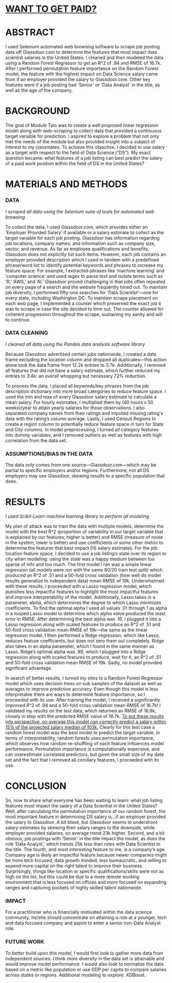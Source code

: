 # <ins>WANT TO GET PAID?</ins>

# ABSTRACT

I used Selenium automated web browsing software to scrape job posting data off Glassdoor.com to determine the features that most impact data scientist salaries in the United States. I cleaned and then modeled the data using a Random Forest Regressor to get an R^2 of .94 and RMSE of 16.7k. After I performed permutation feature importance on the Random Forest model, the feature with the highest impact on Data Science salary came from if an employer provided the salary to Glassdoor.com. Other key features were if a job posting had 'Senior' or 'Data Analyst' in the title, as well as the age of the company.

# BACKGROUND

The goal of Module Two was to create a well proposed linear regression model along with web-scraping to collect data that provided a continuous target variable for prediction. I aspired to explore a problem that not only met the needs of the module but also provided insight into a subject of interest to my classmates. To achieve this objective, I decided to use salary as a target with respect to the field of Data Science (“DS”). My exact question became: what features of a job listing can best predict the salary of a paid work position within the field of DS in the United States? 

# MATERIALS AND METHODS

### DATA
*I scraped all data using the Selenium suite of tools for automated web browsing*

To collect the data, I used Glassdoor.com, which provides either an ‘Employer Provided Salary’ if available or a salary estimate to collect as the target variable for each job posting. Glassdoor has information regarding job locations, company names, and information such as company size, sector, and revenue. As far as employee qualifications and benefits, Glassdoor does not explicitly list such items. However, each job contains an employer provided description which I used in tandem with a predefined phrase/word list to identify potential keywords and phrases to increase my feature space. For example, I extracted phrases like ‘machine learning’ and ‘computer science’ and used regex to parse text and isolate terms such as ‘R,’ ‘AWS,’ and ‘AI.’
Glassdoor proved challenging in that jobs often repeated on every page of a search and the website frequently timed out. To maintain job diversity, I performed fifty-one searches for ‘Data Scientist’—one for every state, including Washington DC. To maintain scrape placement on each web page, I implemented a counter which preserved the exact job it was to scrape in case the site decided to time out. The counter allowed for coherent progression throughout the scrape, sustaining my sanity and will to continue.

### DATA CLEANING
*I cleaned all data using the Pandas data analysis software library*

Because Glassdoor advertised certain jobs nationwide, I created a data frame excluding the location column and dropped all duplicates—this action alone took the data frame from 12.2k entries to 3.7k. Additionally, I removed all features that did not have a salary estimate, which further reduced my entries to 3.4k: an overall whopping but necessary 72% reduction. 

To process the data, I placed all keywords/key phrases from the job description dictionary into more broad categories to reduce feature space. I used the min and max of every Glassdoor salary estimate to calculate a mean salary. For hourly estimates, I multiplied them by (40 hours x 50 weeks)/year to attain yearly salaries for those observations. I also separated company names from their ratings and imputed missing rating's data with the rating’s column average. Lastly, I used Census Regions to create a region column to potentially reduce feature space in turn for State and City columns. In model preprocessing, I turned all category features into dummy variables, and I removed outliers as well as features with high correlation from the data set.

### ASSUMPTIONS/BIAS IN THE DATA
The data only comes from one source—Glassdoor.com—which may be partial to specific employers and/or regions. Furthermore, not all DS employers may use Glassdoor, skewing results to a specific population that does. 

# RESULTS

*I used Scikit-Learn machine learning library to perform all modeling*

My plan of attack was to train the data with multiple models, determine the model with the best R^2 (proportion of variability in our target variable that is explained by our features, higher is better) and RMSE (measure of noise in the system, lower is better) and use coefficients or some other metric to determine the features that best impact DS salary estimates. For the job location feature space, I decided to use a job listing’s state over its region or city when modeling: using the state was a happy medium between too sparse of info and too much. The first model I ran was a simple linear regression (all models were run with the same 80/20 train test split) which produced an R^2 of .51 and a 50-fold cross validation (how well do model results generalize to independent data) mean RMSE of 19k. Underwhelmed with these results, I proceeded with a Lasso regression model, which punishes less impactful features to highlight the most impactful features and improve interpretability of the model. Additionally, Lasso takes in a parameter, alpha, which determines the degree to which Lasso minimizes coefficients. To find the optimal alpha I used all values .01 through 1 as alpha in a looped Lasso model to determine which alpha value produced the least error in RMSE. After determining the best alpha was .16, I plugged it into a Lasso regression along with scaled features to produce an R^2 of .51 and 50-fold cross validation mean RMSE of 19k—the same as the linear regression model. I then performed a Ridge regression, which like Lasso, reduces feature coefficients, but does not zero them out completely. Ridge also takes in an alpha parameter, which I found in the same manner as Lasso. Ridge’s optimal alpha was .99, which I plugged into a Ridge regression along with scaled features to produce, wait for it, an R^2 of .51 and 50-fold cross validation mean RMSE of 19k. Sadly, no model provided significant advantage.

In search of better results, I turned my sites to a Random Forest Regressor model which uses decision trees on sub samples of the dataset as well as averages to improve predictive accuracy. Even though this model is less interpretable there are ways to determine feature importance, so I proceeded with its use. After training the model, I received a significantly improved R^2 of .94 and a 50-fold cross validation mean RMSE of 16.7k! I validated my results on the test data, which returned an RMSE of 16.9k, closely in step with the predicted RMSE value of 16.7k. <ins>To put these results into perspective, on average this model can correctly predict a salary within 15% of the projected salary median of 103k.</ins> Clearly for this test case a random forest model was the best model to predict the target variable. In terms of interpretability, random forests uses permutation importance, which observes how random re-shuffling of each feature influences model performance. Permutation importance is computationally expensive, and can overestimate correlated predictors, but given the small size of my data set and the fact that I removed all corollary features, I proceeded with its use. 

# CONCLUSION

So, now to share what everyone has been waiting to learn: what job listing features most impact the salary of a Data Scientist in the United States? Well, after calculating the permutation importance of our random forest, the most important feature in determining DS salary is...if an employer provided the salary to Glassdoor. A bit blasé, but Glassdoor seems to undershoot salary estimates by skewing their salary ranges to the downside, while employer provided salaries, on average trend 23k higher. Second, and a bit obvious, job postings with ‘Senior’ in the title impact the model, as does the role ‘Data Analyst,’ which trends 25k less than roles with Data Scientist in the title. The fourth, and most interesting feature to me, is a company’s age. Company age is likely an impactful feature because newer companies might be more tech focused, data growth minded, less bureaucratic, and willing to expend more capital on the right talent to improve their business. Surprisingly, things like location or specific qualifications/skills were not as high on the list, but this could be due to a more remote working environment that is less focused on offices and more focused on expanding ranges and capturing pockets of highly skilled talent nationwide.

### IMPACT
For a practitioner who is financially motivated within the data science community, he/she should concentrate on attaining a role at a younger, tech and data focused company and aspire to enter a senior non-Data Analyst role. 

### FUTURE WORK
To better build upon this model, I would first look to gather more data from independent sources. I think more diversity in the data set is attainable and would improve model performance. I would also look to normalize the data based on a metric like population or use GDP per capita to compare salaries across states or regions. Additional modeling to explore: XGBoost.
